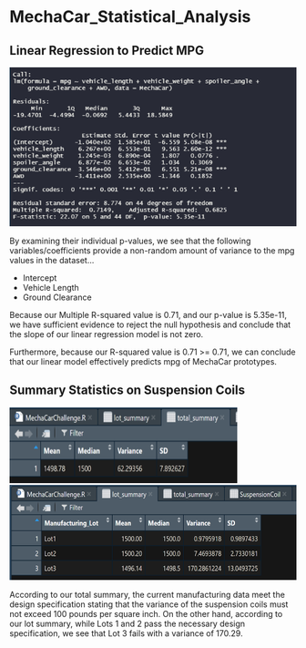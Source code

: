 # MechaCar_Statistical_Analysis

## Linear Regression to Predict MPG

![alt text](https://github.com/dharlerjr/MechaCar_Statistical_Analysis/blob/main/Images/Output_d1.PNG)

By examining their individual p-values, we see that the following variables/coefficients provide a non-random amount of variance to the mpg values in the dataset...
* Intercept
* Vehicle Length
* Ground Clearance

Because our Multiple R-squared value is 0.71, and our p-value is 5.35e-11, we have sufficient evidence to reject the null hypothesis and conclude that the slope of our linear regression model is not zero.

Furthermore, because our R-squared value is 0.71 >= 0.71, we can conclude that our linear model effectively predicts mpg of MechaCar prototypes.

## Summary Statistics on Suspension Coils

<img src = "https://github.com/dharlerjr/MechaCar_Statistical_Analysis/blob/main/Images/Output_d2_total_summary.png" width = "400" height = "133">
<img src = "https://github.com/dharlerjr/MechaCar_Statistical_Analysis/blob/main/Images/Output_d2_lot_summary.png" width = "533" height = "167">

According to our total summary, the current manufacturing data meet the design specification stating that the variance of the suspension coils must not exceed 100 pounds per square inch. On the other hand, according to our lot summary, while Lots 1 and 2 pass the necessary design specification, we see that Lot 3 fails with a variance of 170.29.
